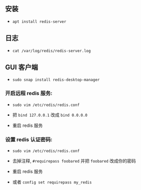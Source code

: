 ## 安装
* `apt install redis-server`

## 日志
* `cat /var/log/redis/redis-server.log`

## GUI 客户端
* `sudo snap install redis-desktop-manager`

### 开启远程 redis 服务:
* `sudo vim /etc/redis/redis.conf`

* 把 `bind 127.0.0.1` 改成 `bind 0.0.0.0`

* 重启 redis 服务


### 设置 redis 认证密码:
* `sudo vim /etc/redis/redis.conf`

* 去掉注释, `#requirepass foobared` 并把 `foobared` 改成你的密码

* 重启 redis 服务

* 或者 `config set requirepass my_redis`
